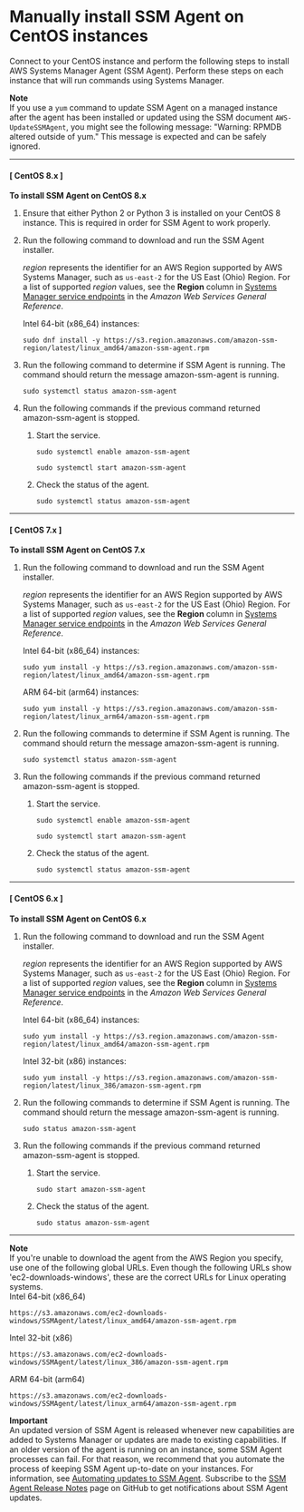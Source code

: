 # Manually install SSM Agent on CentOS instances<a name="agent-install-centos"></a>

Connect to your CentOS instance and perform the following steps to install AWS Systems Manager Agent \(SSM Agent\)\. Perform these steps on each instance that will run commands using Systems Manager\.

**Note**  
If you use a `yum` command to update SSM Agent on a managed instance after the agent has been installed or updated using the SSM document `AWS-UpdateSSMAgent`, you might see the following message: "Warning: RPMDB altered outside of yum\." This message is expected and can be safely ignored\.

------
#### [ CentOS 8\.x ]

**To install SSM Agent on CentOS 8\.x**

1. Ensure that either Python 2 or Python 3 is installed on your CentOS 8 instance\. This is required in order for SSM Agent to work properly\.

1. Run the following command to download and run the SSM Agent installer\.

   *region* represents the identifier for an AWS Region supported by AWS Systems Manager, such as `us-east-2` for the US East \(Ohio\) Region\. For a list of supported *region* values, see the **Region** column in [Systems Manager service endpoints](https://docs.aws.amazon.com/general/latest/gr/ssm.html#ssm_region) in the *Amazon Web Services General Reference*\.

   Intel 64\-bit \(x86\_64\) instances:

   ```
   sudo dnf install -y https://s3.region.amazonaws.com/amazon-ssm-region/latest/linux_amd64/amazon-ssm-agent.rpm
   ```

1. Run the following command to determine if SSM Agent is running\. The command should return the message amazon\-ssm\-agent is running\.

   ```
   sudo systemctl status amazon-ssm-agent
   ```

1. Run the following commands if the previous command returned amazon\-ssm\-agent is stopped\.

   1. Start the service\.

      ```
      sudo systemctl enable amazon-ssm-agent
      ```

      ```
      sudo systemctl start amazon-ssm-agent
      ```

   1. Check the status of the agent\.

      ```
      sudo systemctl status amazon-ssm-agent
      ```

------
#### [ CentOS 7\.x ]

**To install SSM Agent on CentOS 7\.x**

1. Run the following command to download and run the SSM Agent installer\.

   *region* represents the identifier for an AWS Region supported by AWS Systems Manager, such as `us-east-2` for the US East \(Ohio\) Region\. For a list of supported *region* values, see the **Region** column in [Systems Manager service endpoints](https://docs.aws.amazon.com/general/latest/gr/ssm.html#ssm_region) in the *Amazon Web Services General Reference*\.

   Intel 64\-bit \(x86\_64\) instances:

   ```
   sudo yum install -y https://s3.region.amazonaws.com/amazon-ssm-region/latest/linux_amd64/amazon-ssm-agent.rpm
   ```

   ARM 64\-bit \(arm64\) instances:

   ```
   sudo yum install -y https://s3.region.amazonaws.com/amazon-ssm-region/latest/linux_arm64/amazon-ssm-agent.rpm
   ```

1. Run the following commands to determine if SSM Agent is running\. The command should return the message amazon\-ssm\-agent is running\.

   ```
   sudo systemctl status amazon-ssm-agent
   ```

1. Run the following commands if the previous command returned amazon\-ssm\-agent is stopped\.

   1. Start the service\.

      ```
      sudo systemctl enable amazon-ssm-agent
      ```

      ```
      sudo systemctl start amazon-ssm-agent
      ```

   1. Check the status of the agent\.

      ```
      sudo systemctl status amazon-ssm-agent
      ```

------
#### [ CentOS 6\.x ]

**To install SSM Agent on CentOS 6\.x**

1. Run the following command to download and run the SSM Agent installer\.

   *region* represents the identifier for an AWS Region supported by AWS Systems Manager, such as `us-east-2` for the US East \(Ohio\) Region\. For a list of supported *region* values, see the **Region** column in [Systems Manager service endpoints](https://docs.aws.amazon.com/general/latest/gr/ssm.html#ssm_region) in the *Amazon Web Services General Reference*\.

   Intel 64\-bit \(x86\_64\) instances:

   ```
   sudo yum install -y https://s3.region.amazonaws.com/amazon-ssm-region/latest/linux_amd64/amazon-ssm-agent.rpm
   ```

   Intel 32\-bit \(x86\) instances:

   ```
   sudo yum install -y https://s3.region.amazonaws.com/amazon-ssm-region/latest/linux_386/amazon-ssm-agent.rpm
   ```

1. Run the following commands to determine if SSM Agent is running\. The command should return the message amazon\-ssm\-agent is running\.

   ```
   sudo status amazon-ssm-agent
   ```

1. Run the following commands if the previous command returned amazon\-ssm\-agent is stopped\.

   1. Start the service\.

      ```
      sudo start amazon-ssm-agent
      ```

   1. Check the status of the agent\.

      ```
      sudo status amazon-ssm-agent
      ```

------

**Note**  
If you're unable to download the agent from the AWS Region you specify, use one of the following global URLs\. Even though the following URLs show 'ec2\-downloads\-windows', these are the correct URLs for Linux operating systems\.  
Intel 64\-bit \(x86\_64\)  

  ```
  https://s3.amazonaws.com/ec2-downloads-windows/SSMAgent/latest/linux_amd64/amazon-ssm-agent.rpm
  ```
Intel 32\-bit \(x86\)  

  ```
  https://s3.amazonaws.com/ec2-downloads-windows/SSMAgent/latest/linux_386/amazon-ssm-agent.rpm
  ```
ARM 64\-bit \(arm64\)  

  ```
  https://s3.amazonaws.com/ec2-downloads-windows/SSMAgent/latest/linux_arm64/amazon-ssm-agent.rpm
  ```

**Important**  
An updated version of SSM Agent is released whenever new capabilities are added to Systems Manager or updates are made to existing capabilities\. If an older version of the agent is running on an instance, some SSM Agent processes can fail\. For that reason, we recommend that you automate the process of keeping SSM Agent up\-to\-date on your instances\. For information, see [Automating updates to SSM Agent](ssm-agent-automatic-updates.md)\. Subscribe to the [SSM Agent Release Notes](https://github.com/aws/amazon-ssm-agent/blob/mainline/RELEASENOTES.md) page on GitHub to get notifications about SSM Agent updates\.